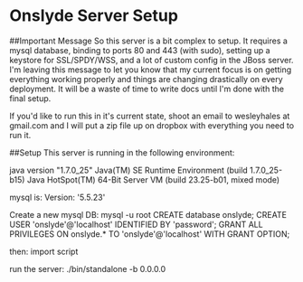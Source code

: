Onslyde Server Setup
======

##Important Message
So this server is a bit complex to setup. It requires a mysql database, binding to ports 80 and 443 (with sudo), setting up a keystore for SSL/SPDY/WSS, and a lot of custom config in the JBoss server. I'm leaving this message to let you know that my current focus is on getting everything working properly and things are changing drastically on every deployment. It will be a waste of time to write docs until I'm done with the final setup.

If you'd like to run this in it's current state, shoot an email to wesleyhales at gmail.com and I will put a zip file up on dropbox with everything you need to run it.


##Setup
This server is running in the following environment:

java version "1.7.0_25"
Java(TM) SE Runtime Environment (build 1.7.0_25-b15)
Java HotSpot(TM) 64-Bit Server VM (build 23.25-b01, mixed mode)

mysql is:
Version: '5.5.23'

Create a new mysql DB:
 mysql -u root
    CREATE database onslyde;
    CREATE USER 'onslyde'@'localhost' IDENTIFIED BY 'password';
    GRANT ALL PRIVILEGES ON onslyde.* TO 'onslyde'@'localhost' WITH GRANT OPTION;

then:
import script

run the server:
./bin/standalone -b 0.0.0.0
